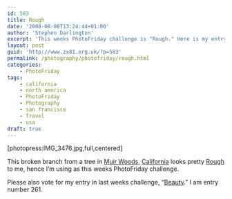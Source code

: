 ```yaml
---
id: 583
title: Rough
date: '2008-08-08T13:24:44+01:00'
author: 'Stephen Darlington'
excerpt: 'This weeks PhotoFriday challenge is "Rough." Here is my entry.'
layout: post
guid: 'http://www.zx81.org.uk/?p=583'
permalink: /photography/photofriday/rough.html
categories:
    - PhotoFriday
tags:
    - california
    - north america
    - PhotoFriday
    - Photography
    - san francisco
    - Travel
    - usa
draft: true
---
```


\[photopress:IMG\_3476.jpg,full,centered\]

This broken branch from a tree in [Muir Woods](http://www.zx81.org.uk/travel/muir-woods.html), [California](http://www.zx81.org.uk/travel/california-2006.html) looks pretty [Rough](http://www.photofriday.com/archives/challenge/000797.php) to me, hence I’m using as this weeks PhotoFriday challenge.

Please also vote for my entry in last weeks challenge, “[Beauty](http://www.photofriday.com/linkviewer.php?id=795).” I am entry number 261.